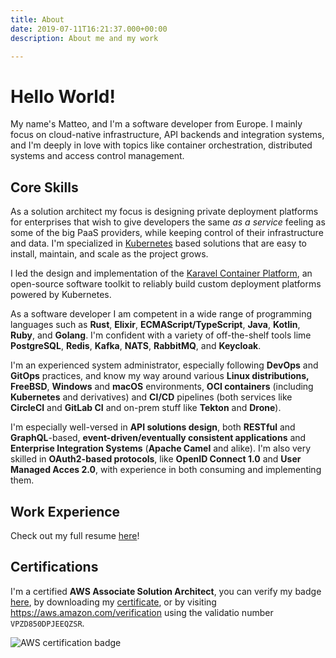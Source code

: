 ```yaml
---
title: About
date: 2019-07-11T16:21:37.000+00:00
description: About me and my work

---
```

<!-- markdownlint-disable single-h1 no-trailing-punctuation -->

# Hello World!

My name's Matteo, and I'm a software developer from Europe. I mainly focus on cloud-native infrastructure, API backends and integration systems, and I'm deeply in love with topics like container orchestration, distributed systems and access control management.

## Core Skills

As a solution architect my focus is designing private deployment platforms for enterprises that wish to give developers the same *as a service* feeling as some of the big
PaaS providers, while keeping control of their infrastructure and data. I'm specialized in [Kubernetes](https://kubernetes.io) based solutions that are easy to install, maintain, and scale as the project grows.

I led the design and implementation of the [Karavel Container Platform](https://platform.karavel.io), an open-source software toolkit to reliably build custom deployment platforms powered by Kubernetes.

As a software developer I am competent in a wide range of programming languages such as **Rust**, **Elixir**, **ECMAScript/TypeScript**,  **Java**, **Kotlin**, **Ruby**, and **Golang**. I'm confident with a variety of off-the-shelf tools lime **PostgreSQL**, **Redis**, **Kafka**, **NATS**, **RabbitMQ**, and **Keycloak**.

I'm an experienced system administrator, especially following **DevOps** and **GitOps** practices, and know my way around various **Linux distributions,** **FreeBSD**, **Windows** and **macOS** environments, **OCI containers** (including **Kubernetes** and derivatives) and **CI/CD** pipelines (both services like **CircleCI** and **GitLab CI** and on-prem stuff like **Tekton** and **Drone**).

I'm especially well-versed in **API solutions design**, both **RESTful** and **GraphQL**-based, **event-driven/eventually consistent applications** and **Enterprise Integration Systems** (**Apache Camel** and alike). 
I'm also very skilled in **OAuth2-based protocols**, like **OpenID Connect 1.0** and **User Managed Acces 2.0**, with experience in both consuming and implementing them.

## Work Experience

Check out my full resume [here](https://standardresume.co/r/matteojoliveau)!

## Certifications

I'm a certified **AWS Associate Solution Architect**, you can verify my badge [here](https://www.credly.com/badges/23312a83-71f3-47c5-bf4d-ac5c3bcda2df), by downloading my [certificate](/aws-certificate.pdf), or by visiting https://aws.amazon.com/verification using the validatio number `VPZD850DPJEEQZSR`.

![AWS certification badge](https://images.credly.com/size/340x340/images/0e284c3f-5164-4b21-8660-0d84737941bc/image.png)
